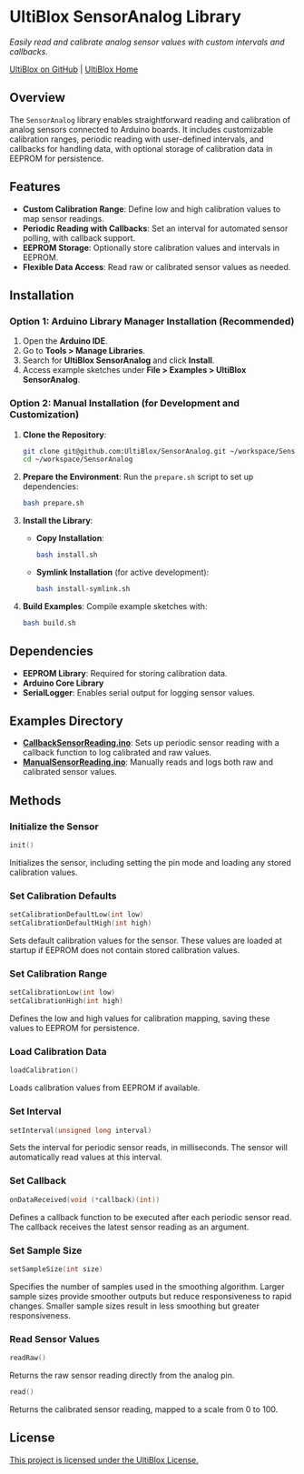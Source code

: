 # UltiBlox SensorAnalog Library
*Easily read and calibrate analog sensor values with custom intervals and callbacks.*

[UltiBlox on GitHub](https://github.com/UltiBlox/SensorAnalog) | [UltiBlox Home](https://ultiblox.org)

## Overview
The `SensorAnalog` library enables straightforward reading and calibration of analog sensors connected to Arduino boards. It includes customizable calibration ranges, periodic reading with user-defined intervals, and callbacks for handling data, with optional storage of calibration data in EEPROM for persistence.

## Features
- **Custom Calibration Range**: Define low and high calibration values to map sensor readings.
- **Periodic Reading with Callbacks**: Set an interval for automated sensor polling, with callback support.
- **EEPROM Storage**: Optionally store calibration values and intervals in EEPROM.
- **Flexible Data Access**: Read raw or calibrated sensor values as needed.

## Installation

### Option 1: Arduino Library Manager Installation (Recommended)
1. Open the **Arduino IDE**.
2. Go to **Tools > Manage Libraries**.
3. Search for **UltiBlox SensorAnalog** and click **Install**.
4. Access example sketches under **File > Examples > UltiBlox SensorAnalog**.

### Option 2: Manual Installation (for Development and Customization)
1. **Clone the Repository**:
   ```bash
   git clone git@github.com:UltiBlox/SensorAnalog.git ~/workspace/SensorAnalog
   cd ~/workspace/SensorAnalog
   ```

2. **Prepare the Environment**:
   Run the `prepare.sh` script to set up dependencies:
   ```bash
   bash prepare.sh
   ```

3. **Install the Library**:
   - **Copy Installation**:
     ```bash
     bash install.sh
     ```
   - **Symlink Installation** (for active development):
     ```bash
     bash install-symlink.sh
     ```

4. **Build Examples**:
   Compile example sketches with:
   ```bash
   bash build.sh
   ```

## Dependencies
- **EEPROM Library**: Required for storing calibration data.
- **Arduino Core Library**
- **SerialLogger**: Enables serial output for logging sensor values.

## Examples Directory
- **[CallbackSensorReading.ino](examples/CallbackSensorReading/CallbackSensorReading.ino)**: Sets up periodic sensor reading with a callback function to log calibrated and raw values.
- **[ManualSensorReading.ino](examples/ManualSensorReading/ManualSensorReading.ino)**: Manually reads and logs both raw and calibrated sensor values.

## Methods

### Initialize the Sensor
```cpp
init()
```
Initializes the sensor, including setting the pin mode and loading any stored calibration values.

### Set Calibration Defaults
```cpp
setCalibrationDefaultLow(int low)
setCalibrationDefaultHigh(int high)
```
Sets default calibration values for the sensor. These values are loaded at startup if EEPROM does not contain stored calibration values.

### Set Calibration Range
```cpp
setCalibrationLow(int low)
setCalibrationHigh(int high)
```
Defines the low and high values for calibration mapping, saving these values to EEPROM for persistence.

### Load Calibration Data
```cpp
loadCalibration()
```
Loads calibration values from EEPROM if available.

### Set Interval
```cpp
setInterval(unsigned long interval)
```
Sets the interval for periodic sensor reads, in milliseconds. The sensor will automatically read values at this interval.

### Set Callback
```cpp
onDataReceived(void (*callback)(int))
```
Defines a callback function to be executed after each periodic sensor read. The callback receives the latest sensor reading as an argument.

### Set Sample Size
```cpp
setSampleSize(int size)
```
Specifies the number of samples used in the smoothing algorithm. Larger sample sizes provide smoother outputs but reduce responsiveness to rapid changes. Smaller sample sizes result in less smoothing but greater responsiveness.


### Read Sensor Values
```cpp
readRaw()
```
Returns the raw sensor reading directly from the analog pin.

```cpp
read()
```
Returns the calibrated sensor reading, mapped to a scale from 0 to 100.

## License
[This project is licensed under the UltiBlox License.](https://ultiblox.org/license)

